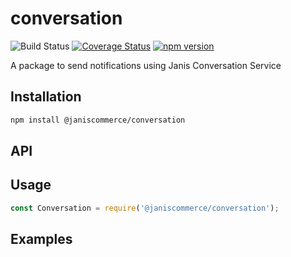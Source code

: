 # conversation

![Build Status](https://github.com/janis-commerce/handlebars/workflows/Build%20Status/badge.svg)
[![Coverage Status](https://coveralls.io/repos/github/janis-commerce/conversation/badge.svg?branch=master)](https://coveralls.io/github/janis-commerce/conversation?branch=master)
[![npm version](https://badge.fury.io/js/%40janiscommerce%2Fconversation.svg)](https://www.npmjs.com/package/@janiscommerce/conversation)

A package to send notifications using Janis Conversation Service

## Installation
```sh
npm install @janiscommerce/conversation
```

## API


## Usage
```js
const Conversation = require('@janiscommerce/conversation');

```

## Examples
